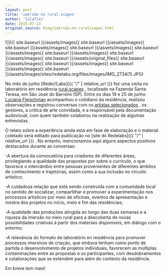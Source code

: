 ```yaml
---
layout: post
title: 'imersão no rural.scapes'
author: 'lulaflei'
date: 2015-07-13
original_source: blog/imersão-no-ruralscapes.html
---
```


![]({{ site.baseurl }}/assets/images{{ site.baseurl }}/assets/images{{ site.baseurl }}/assets/images{{ site.baseurl }}/assets/images{{ site.baseurl }}/assets/images{{ site.baseurl }}/assets/images{{ site.baseurl }}/assets/images{{ site.baseurl }}/assets/original_files{{ site.baseurl }}/assets/images{{ site.baseurl }}/assets/images{{ site.baseurl }}/assets/images{{ site.baseurl }}/assets/images/sites/redelabs.org/files/images/IMG_2734(1).JPG)

No mês de junho [Rede//Labs]({{ "/" \| relative_url }}) fez uma visita no laboratório em residência [rural.scapes](http://www.ruralscapes.net/) , localizado na Fazenda Santa Teresa, em São José do Barreiro (SP). Entre os dias 19 e 25 de junho [Luciana Fleischman](http://culturadigital.br/erratica/) acompanhou o cotidiano da residência, realizou observações e registrou conversas com os [artistas selecionados](http://www.ruralscapes.net/2015/05/08/selection-labres2015/?lang=en) , os gestores, a crítica de arte convidada, e a responsável pela documentação audovisual, com quem também colaborou na realização de algumas entrevistas.

O relato sobre a experiência ainda está em fase de elaboração e o material coletado será editado para publicação no [site do Redelabs]({{ "/" \| relative_url }}) . No entanto, mencionamos aquí alguns aspectos positivos destacados durante as conversas:

-A abertura da convocatória para criadores de diferentes áreas, privilegiando a qualidade das propostas por sobre o currículo, o que favorece o intercâmbio entre pessoas provenientes de diferentes âmbitos de conhecimento e trajetórias, assim como a sua inclusão no circuito artístico;

-A cuidadosa relação que está sendo construída com a comunidade local no sentido de socializar, compartilhar e promover a experimentação nos processos artísticos por meio de oficinas, eventos de apresentação e mostra dos projetos no início, meio e fim das residências;

-A qualidade das produções atingida ao longo das duas semanas e a riqueza da imersão no meio rural para a descoberta de novas possibilidades criativas à partir dos materiais disponíveis, em diálogo com o entorno;

-A relevância do formato de laboratório en residência para promover processos imersivos de criação, que embora tenham como ponto de partida o desenvolvimento de projetos individuais, favorecem as múltiplas contaminações entre as propostas e os participantes, com desdobramentos e colaborações que se extendem para além do contexto da residência.

Em breve tem mais!
